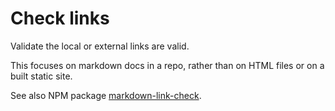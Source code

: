 # Check links

Validate the local or external links are valid.

This focuses on markdown docs in a repo, rather than on HTML files or on a built static site.

See also NPM package [markdown-link-check](https://github.com/tcort/markdown-link-check).

